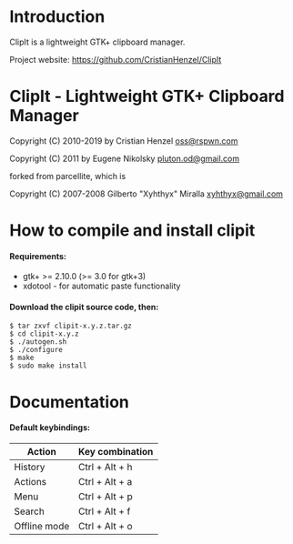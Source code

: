 Introduction
===============================================================================

ClipIt is a lightweight GTK+ clipboard manager.

Project website: https://github.com/CristianHenzel/ClipIt


ClipIt - Lightweight GTK+ Clipboard Manager
===============================================================================

Copyright (C) 2010-2019 by Cristian Henzel <oss@rspwn.com>

Copyright (C) 2011 by Eugene Nikolsky <pluton.od@gmail.com>



forked from parcellite, which is

Copyright (C) 2007-2008 Gilberto "Xyhthyx" Miralla <xyhthyx@gmail.com>


How to compile and install clipit
===============================================================================

#### Requirements:
* gtk+ >= 2.10.0 (>= 3.0 for gtk+3)
* xdotool - for automatic paste functionality

#### Download the clipit source code, then:
    $ tar zxvf clipit-x.y.z.tar.gz
    $ cd clipit-x.y.z
    $ ./autogen.sh
    $ ./configure
    $ make
    $ sudo make install

Documentation
===============================================================================

#### Default keybindings:

| Action       | Key combination |
| ------------ | --------------- |
| History      | Ctrl + Alt + h  |
| Actions      | Ctrl + Alt + a  |
| Menu         | Ctrl + Alt + p  |
| Search       | Ctrl + Alt + f  |
| Offline mode | Ctrl + Alt + o  |
